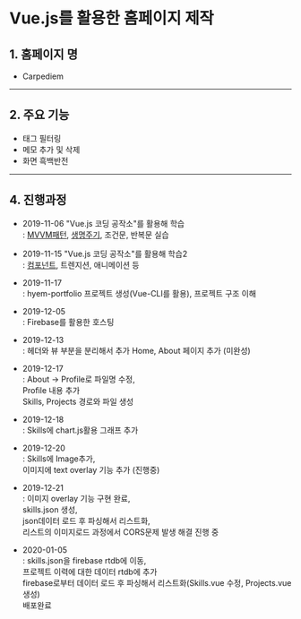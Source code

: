 Vue.js를 활용한 홈페이지 제작
============================

## 1. 홈페이지 명
* Carpediem
---------------

## 2. 주요 기능
* 태그 필터링
* 메모 추가 및 삭제
* 화면 흑백반전
---------------

## 4. 진행과정
* 2019-11-06 "Vue.js 코딩 공작소"를 활용해 학습    
  : [MVVM패턴](https://hyem-study.tistory.com/20), [생명주기](https://hyem-study.tistory.com/21), 조건문, 반복문 실습  

* 2019-11-15 "Vue.js 코딩 공작소"를 활용해 학습2    
  : [컴포넌트](https://hyem-study.tistory.com/25), 트렌지션, 애니메이션 등

* 2019-11-17  
  : hyem-portfolio 프로젝트 생성(Vue-CLI를 활용), 
    프로젝트 구조 이해  

* 2019-12-05  
  : Firebase를 활용한 호스팅

* 2019-12-13  
  : 헤더와 뷰 부분을 분리해서 추가
    Home, About 페이지 추가 (미완성) 

* 2019-12-17  
  : About -> Profile로 파일명 수정,  
    Profile 내용 추가  
    Skills, Projects 경로와 파일 생성  

* 2019-12-18  
  : Skills에 chart.js활용 그래프 추가  

* 2019-12-20  
  : Skills에 Image추가,  
    이미지에 text overlay 기능 추가 (진행중)  
    
* 2019-12-21  
  : 이미지 overlay 기능 구현 완료,  
    skills.json 생성,  
    json데이터 로드 후 파싱해서 리스트화,  
    리스트의 이미지로드 과정에서 CORS문제 발생 해결 진행 중  
    
* 2020-01-05  
  : skills.json을 firebase rtdb에 이동,  
    프로젝트 이력에 대한 데이터 rtdb에 추가  
    firebase로부터 데이터 로드 후 파싱해서 리스트화(Skills.vue 수정, Projects.vue 생성)  
    배포완료  
